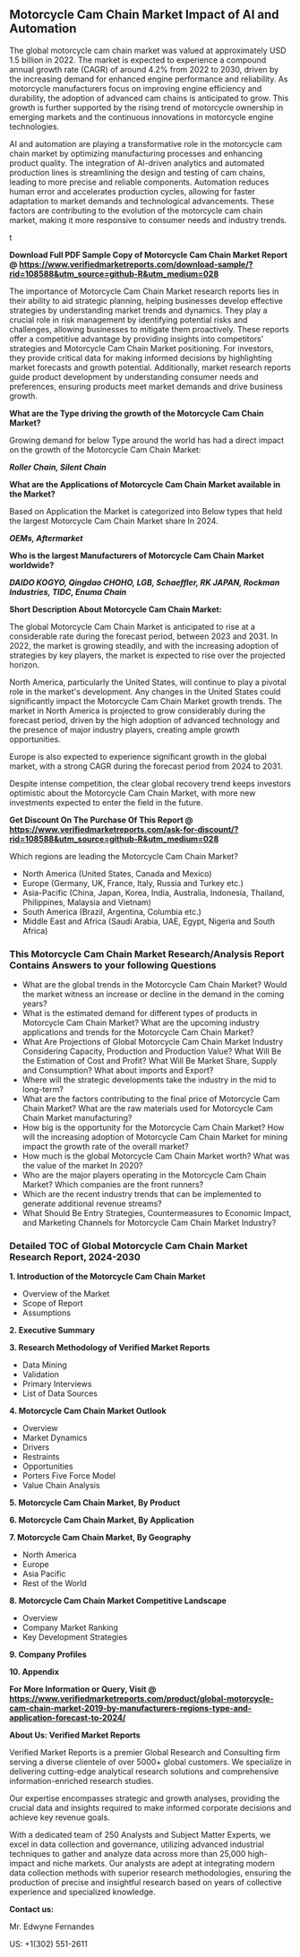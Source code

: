 <h2>Motorcycle Cam Chain Market Impact of AI and Automation</h2><p>The global motorcycle cam chain market was valued at approximately USD 1.5 billion in 2022. The market is expected to experience a compound annual growth rate (CAGR) of around 4.2% from 2022 to 2030, driven by the increasing demand for enhanced engine performance and reliability. As motorcycle manufacturers focus on improving engine efficiency and durability, the adoption of advanced cam chains is anticipated to grow. This growth is further supported by the rising trend of motorcycle ownership in emerging markets and the continuous innovations in motorcycle engine technologies.</p><p>AI and automation are playing a transformative role in the motorcycle cam chain market by optimizing manufacturing processes and enhancing product quality. The integration of AI-driven analytics and automated production lines is streamlining the design and testing of cam chains, leading to more precise and reliable components. Automation reduces human error and accelerates production cycles, allowing for faster adaptation to market demands and technological advancements. These factors are contributing to the evolution of the motorcycle cam chain market, making it more responsive to consumer needs and industry trends.</p>t</p><p id="" class=""><strong>Download Full PDF Sample Copy of Motorcycle Cam Chain Market Report @ <a href="https://www.verifiedmarketreports.com/download-sample/?rid=108588&utm_source=github-R&utm_medium=028" target="_blank">https://www.verifiedmarketreports.com/download-sample/?rid=108588&utm_source=github-R&utm_medium=028</a></strong></p><p>The importance of&nbsp;Motorcycle Cam Chain Market research reports lies in their ability to aid strategic planning, helping businesses develop effective strategies by understanding market trends and dynamics. They play a crucial role in risk management by identifying potential risks and challenges, allowing businesses to mitigate them proactively. These reports offer a competitive advantage by providing insights into competitors' strategies and Motorcycle Cam Chain Market positioning. For investors, they provide critical data for making informed decisions by highlighting market forecasts and growth potential. Additionally, market research reports guide product development by understanding consumer needs and preferences, ensuring products meet market demands and drive business growth.</p><p><strong>What are the&nbsp;Type driving the growth of the Motorcycle Cam Chain Market?</strong></p><p id="" class="">Growing demand for below Type around the world has had a direct impact on the growth of the Motorcycle Cam Chain Market:</p><em><strong>Roller Chain, Silent Chain</strong></em></p><strong>What are the&nbsp;Applications&nbsp;of Motorcycle Cam Chain Market available in the Market?</strong></p><p id="" class="">Based on Application the Market is categorized into Below types that held the largest Motorcycle Cam Chain Market share In 2024.</p><em><strong>OEMs, Aftermarket</strong></em></p><strong>Who is the largest Manufacturers of Motorcycle Cam Chain Market worldwide?</strong></p><p><em><strong>DAIDO KOGYO, Qingdao CHOHO, LGB, Schaeffler, RK JAPAN, Rockman Industries, TIDC, Enuma Chain</strong></em></p><p id="" class=""><strong>Short Description About Motorcycle Cam Chain Market:</strong></p><p>The global Motorcycle Cam Chain Market is anticipated to rise at a considerable rate during the forecast period, between 2023 and 2031. In 2022, the market is growing steadily, and with the increasing adoption of strategies by key players, the market is expected to rise over the projected horizon.</p><p>North America, particularly the United States, will continue to play a pivotal role in the market's development. Any changes in the United States could significantly impact the Motorcycle Cam Chain Market growth trends. The market in North America is projected to grow considerably during the forecast period, driven by the high adoption of advanced technology and the presence of major industry players, creating ample growth opportunities.</p><p>Europe is also expected to experience significant growth in the global market, with a strong CAGR during the forecast period from 2024 to 2031.</p><p>Despite intense competition, the clear global recovery trend keeps investors optimistic about the Motorcycle Cam Chain Market, with more new investments expected to enter the field in the future.</p><p id="" class=""><strong>Get Discount On The Purchase Of This Report @ <a href="https://www.verifiedmarketreports.com/ask-for-discount/?rid=108588&utm_source=github-R&utm_medium=028" target="_blank">https://www.verifiedmarketreports.com/ask-for-discount/?rid=108588&utm_source=github-R&utm_medium=028</a></strong></p>Which regions are leading the Motorcycle Cam Chain Market?</p><ul><li>North America (United States, Canada and Mexico)</li><li>Europe (Germany, UK, France, Italy, Russia and Turkey etc.)</li><li>Asia-Pacific (China, Japan, Korea, India, Australia, Indonesia, Thailand, Philippines, Malaysia and Vietnam)</li><li>South America (Brazil, Argentina, Columbia etc.)</li><li>Middle East and Africa (Saudi Arabia, UAE, Egypt, Nigeria and South Africa)</li></ul><h3 id="" class="">This Motorcycle Cam Chain Market Research/Analysis Report Contains Answers to your following Questions</h3><ul><li>What are the global trends in the Motorcycle Cam Chain Market? Would the market witness an increase or decline in the demand in the coming years?</li><li>What is the estimated demand for different types of products in Motorcycle Cam Chain Market? What are the upcoming industry applications and trends for the Motorcycle Cam Chain Market?</li><li>What Are Projections of Global Motorcycle Cam Chain Market Industry Considering Capacity, Production and Production Value? What Will Be the Estimation of Cost and Profit? What Will Be Market Share, Supply and Consumption? What about imports and Export?</li><li>Where will the strategic developments take the industry in the mid to long-term?</li><li>What are the factors contributing to the final price of Motorcycle Cam Chain Market? What are the raw materials used for Motorcycle Cam Chain Market manufacturing?</li><li>How big is the opportunity for the Motorcycle Cam Chain Market? How will the increasing adoption of Motorcycle Cam Chain Market for mining impact the growth rate of the overall market?</li><li>How much is the global Motorcycle Cam Chain Market worth? What was the value of the market In 2020?</li><li>Who are the major players operating in the Motorcycle Cam Chain Market? Which companies are the front runners?</li><li>Which are the recent industry trends that can be implemented to generate additional revenue streams?</li><li>What Should Be Entry Strategies, Countermeasures to Economic Impact, and Marketing Channels for Motorcycle Cam Chain Market Industry?</li></ul><h3 id="" class="">Detailed TOC of Global Motorcycle Cam Chain Market Research Report, 2024-2030</h3><p id="" class=""><strong>1. Introduction of the Motorcycle Cam Chain Market</strong></p><ul><li>Overview of the Market</li><li>Scope of Report</li><li>Assumptions</li></ul><p id="" class=""><strong>2. Executive Summary</strong></p><p id="" class=""><strong>3. Research Methodology of Verified Market Reports</strong></p><ul><li>Data Mining</li><li>Validation</li><li>Primary Interviews</li><li>List of Data Sources</li></ul><p id="" class=""><strong>4. Motorcycle Cam Chain Market Outlook</strong></p><ul><li>Overview</li><li>Market Dynamics</li><li>Drivers</li><li>Restraints</li><li>Opportunities</li><li>Porters Five Force Model</li><li>Value Chain Analysis</li></ul><p id="" class=""><strong>5. Motorcycle Cam Chain Market, By Product</strong></p><p id="" class=""><strong>6. Motorcycle Cam Chain Market, By Application</strong></p><p id="" class=""><strong>7. Motorcycle Cam Chain Market, By Geography</strong></p><ul><li>North America</li><li>Europe</li><li>Asia Pacific</li><li>Rest of the World</li></ul><p id="" class=""><strong>8. Motorcycle Cam Chain Market Competitive Landscape</strong></p><ul><li>Overview</li><li>Company Market Ranking</li><li>Key Development Strategies</li></ul><p id="" class=""><strong>9. Company Profiles</strong></p><p id="" class=""><strong>10. Appendix</strong></p><p id="" class=""><strong>For More Information or Query, Visit @ <a href="https://www.verifiedmarketreports.com/product/global-motorcycle-cam-chain-market-2019-by-manufacturers-regions-type-and-application-forecast-to-2024/" target="_blank">https://www.verifiedmarketreports.com/product/global-motorcycle-cam-chain-market-2019-by-manufacturers-regions-type-and-application-forecast-to-2024/</a></strong></p><p id="" class=""><strong>About Us: Verified Market Reports</strong></p><p id="" class="">Verified Market Reports is a premier Global Research and Consulting firm serving a diverse clientele of over 5000+ global customers. We specialize in delivering cutting-edge analytical research solutions and comprehensive information-enriched research studies.</p><p id="" class="">Our expertise encompasses strategic and growth analyses, providing the crucial data and insights required to make informed corporate decisions and achieve key revenue goals.</p><p id="" class="">With a dedicated team of 250 Analysts and Subject Matter Experts, we excel in data collection and governance, utilizing advanced industrial techniques to gather and analyze data across more than 25,000 high-impact and niche markets. Our analysts are adept at integrating modern data collection methods with superior research methodologies, ensuring the production of precise and insightful research based on years of collective experience and specialized knowledge.</p><p id="" class=""><strong>Contact us:</strong></p><p id="" class="">Mr. Edwyne Fernandes</p><p id="" class="">US: +1(302) 551-2611</p>